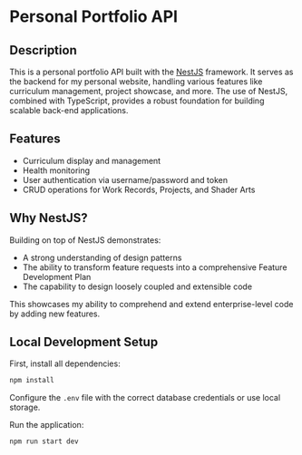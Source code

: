 <p align="center">
  <h1>Personal Portfolio API</h1>
</p>

## Description

This is a personal portfolio API built with the [NestJS](https://github.com/nestjs/nest) framework. It serves as the backend for my personal website, handling various features like curriculum management, project showcase, and more. The use of NestJS, combined with TypeScript, provides a robust foundation for building scalable back-end applications.

## Features

- Curriculum display and management
- Health monitoring
- User authentication via username/password and token
- CRUD operations for Work Records, Projects, and Shader Arts

## Why NestJS?

Building on top of NestJS demonstrates:
- A strong understanding of design patterns
- The ability to transform feature requests into a comprehensive Feature Development Plan
- The capability to design loosely coupled and extensible code

This showcases my ability to comprehend and extend enterprise-level code by adding new features.

## Local Development Setup

First, install all dependencies:
```bash
npm install
```

Configure the `.env` file with the correct database credentials or use local storage.

Run the application:
```bash
npm run start dev
```

